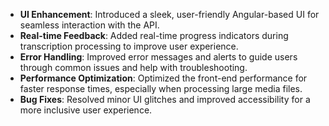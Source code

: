 * **UI Enhancement**: Introduced a sleek, user-friendly Angular-based UI for seamless interaction with the API.
* **Real-time Feedback**: Added real-time progress indicators during transcription processing to improve user experience.
* **Error Handling**: Improved error messages and alerts to guide users through common issues and help with troubleshooting.
* **Performance Optimization**: Optimized the front-end performance for faster response times, especially when processing large media files.
* **Bug Fixes**: Resolved minor UI glitches and improved accessibility for a more inclusive user experience.
